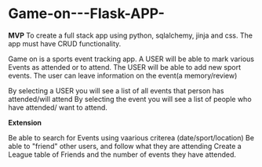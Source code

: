# Game-on---Flask-APP-

**MVP**
To create a full stack app using python, sqlalchemy, jinja and css. 
The app must have CRUD functionality. 

Game on is a sports event tracking app. 
A USER will be able to mark various Events as attended or to attend. 
The USER will be able to add new sport events. 
The user can leave information on the event(a memory/review)

By selecting a USER you will see a list of all events that person has attended/will attend
By selecting the event you will see a list of people who have attended/ want to attend. 

**Extension**

Be able to search for Events using vaarious criterea (date/sport/location)
Be able to "friend" other users, and follow what they are attending
Create a League table of Friends and the number of events they have attended. 
